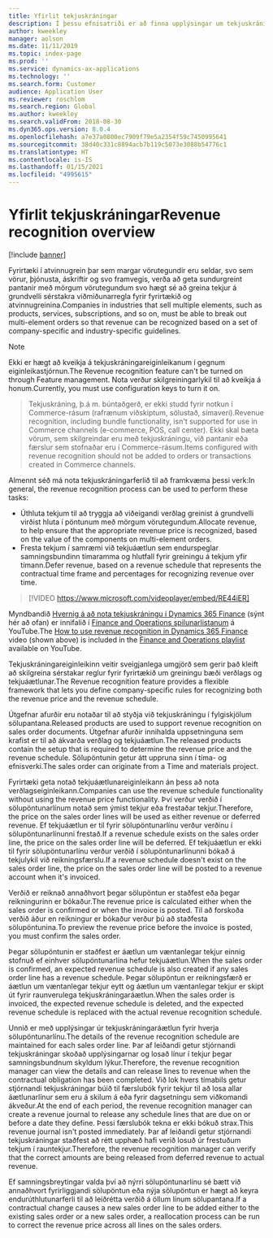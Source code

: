 ```yaml
---
title: Yfirlit tekjuskráningar
description: Í þessu efnisatriði er að finna upplýsingar um tekjuskráningareiginleikann. Þessi eiginleiki veitir sveigjanlega umgjörð sem gerir það kleift að skilgreina sérstakar reglur fyrir fyrirtækið um greiningu bæði verðlags og tekjuáætlunar fyrir pantanir með mörgum vörutegundum.
author: kweekley
manager: aolson
ms.date: 11/11/2019
ms.topic: index-page
ms.prod: ''
ms.service: dynamics-ax-applications
ms.technology: ''
ms.search.form: Customer
audience: Application User
ms.reviewer: roschlom
ms.search.region: Global
ms.author: kweekley
ms.search.validFrom: 2018-08-30
ms.dyn365.ops.version: 8.0.4
ms.openlocfilehash: a7e37a0800ec7909f79e5a2354f59c7450995641
ms.sourcegitcommit: 38d40c331c8894acb7b119c5073e3088b54776c1
ms.translationtype: HT
ms.contentlocale: is-IS
ms.lasthandoff: 01/15/2021
ms.locfileid: "4995615"
---
```

# <a name="revenue-recognition-overview"></a><span data-ttu-id="61ffc-104">Yfirlit tekjuskráningar</span><span class="sxs-lookup"><span data-stu-id="61ffc-104">Revenue recognition overview</span></span>

[!include [banner](../includes/banner.md)]

<span data-ttu-id="61ffc-105">Fyrirtæki í atvinnugrein þar sem margar vörutegundir eru seldar, svo sem vörur, þjónusta, áskriftir og svo framvegis, verða að geta sundurgreint pantanir með mörgum vörutegundum svo hægt sé að greina tekjur á grundvelli sérstakra viðmiðunarregla fyrir fyrirtækið og atvinnugreinina.</span><span class="sxs-lookup"><span data-stu-id="61ffc-105">Companies in industries that sell multiple elements, such as products, services, subscriptions, and so on, must be able to break out multi-element orders so that revenue can be recognized based on a set of company-specific and industry-specific guidelines.</span></span>

> [!NOTE]
> <span data-ttu-id="61ffc-106">Ekki er hægt að kveikja á tekjuskráningareiginleikanum í gegnum eiginleikastjórnun.</span><span class="sxs-lookup"><span data-stu-id="61ffc-106">The Revenue recognition feature can't be turned on through Feature management.</span></span> <span data-ttu-id="61ffc-107">Nota verður skilgreiningarlykil til að kveikja á honum.</span><span class="sxs-lookup"><span data-stu-id="61ffc-107">Currently, you must use configuration keys to turn it on.</span></span>

> <span data-ttu-id="61ffc-108">Tekjuskráning, þ.á m. búntaðgerð, er ekki studd fyrir notkun í Commerce-rásum (rafrænum viðskiptum, sölustað, símaveri).</span><span class="sxs-lookup"><span data-stu-id="61ffc-108">Revenue recognition, including bundle functionality, isn't supported for use in Commerce channels (e-commerce, POS, call center).</span></span> <span data-ttu-id="61ffc-109">Ekki skal bæta vörum, sem skilgreindar eru með tekjuskráningu, við pantanir eða færslur sem stofnaðar eru í Commerce-rásum.</span><span class="sxs-lookup"><span data-stu-id="61ffc-109">Items configured with revenue recognition should not be added to orders or transactions created in Commerce channels.</span></span>

<span data-ttu-id="61ffc-110">Almennt séð má nota tekjuskráningarferlið til að framkvæma þessi verk:</span><span class="sxs-lookup"><span data-stu-id="61ffc-110">In general, the revenue recognition process can be used to perform these tasks:</span></span>

* <span data-ttu-id="61ffc-111">Úthluta tekjum til að tryggja að viðeigandi verðlag greinist á grundvelli virðist hluta í pöntunum með mörgum vörutegundum.</span><span class="sxs-lookup"><span data-stu-id="61ffc-111">Allocate revenue, to help ensure that the appropriate revenue price is recognized, based on the value of the components on multi-element orders.</span></span>
* <span data-ttu-id="61ffc-112">Fresta tekjum í samræmi við tekjuáætlun sem endurspeglar samningsbundinn tímaramma og hlutfall fyrir greiningu á tekjum yfir tímann.</span><span class="sxs-lookup"><span data-stu-id="61ffc-112">Defer revenue, based on a revenue schedule that represents the contractual time frame and percentages for recognizing revenue over time.</span></span>

> [!VIDEO https://www.microsoft.com/videoplayer/embed/RE44iER]

<span data-ttu-id="61ffc-113">Myndbandið [Hvernig á að nota tekjuskráningu í Dynamics 365 Finance](https://youtu.be/v3amIsiqvoo) (sýnt hér að ofan) er innifalið í [Finance and Operations spilunarlistanum](https://www.youtube.com/playlist?list=PLcakwueIHoT_SYfIaPGoOhloFoCXiUSyW) á YouTube.</span><span class="sxs-lookup"><span data-stu-id="61ffc-113">The [How to use revenue recognition in Dynamics 365 Finance](https://youtu.be/v3amIsiqvoo) video (shown above) is included in the [Finance and Operations playlist](https://www.youtube.com/playlist?list=PLcakwueIHoT_SYfIaPGoOhloFoCXiUSyW) available on YouTube.</span></span>

<span data-ttu-id="61ffc-114">Tekjuskráningareiginleikinn veitir sveigjanlega umgjörð sem gerir það kleift að skilgreina sérstakar reglur fyrir fyrirtækið um greiningu bæði verðlags og tekjuáætlunar.</span><span class="sxs-lookup"><span data-stu-id="61ffc-114">The Revenue recognition feature provides a flexible framework that lets you define company-specific rules for recognizing both the revenue price and the revenue schedule.</span></span>

<span data-ttu-id="61ffc-115">Útgefnar afurðir eru notaðar til að styðja við tekjuskráningu í fylgiskjölum sölupantana.</span><span class="sxs-lookup"><span data-stu-id="61ffc-115">Released products are used to support revenue recognition on sales order documents.</span></span> <span data-ttu-id="61ffc-116">Útgefnar afurðir innihalda uppsetninguna sem krafist er til að ákvarða verðlag og tekjuáætlun.</span><span class="sxs-lookup"><span data-stu-id="61ffc-116">The released products contain the setup that is required to determine the revenue price and the revenue schedule.</span></span> <span data-ttu-id="61ffc-117">Sölupöntunin getur átt uppruna sinn í tíma- og efnisverki.</span><span class="sxs-lookup"><span data-stu-id="61ffc-117">The sales order can originate from a Time and materials project.</span></span>

<span data-ttu-id="61ffc-118">Fyrirtæki geta notað tekjuáætlunareiginleikann án þess að nota verðlagseiginleikann.</span><span class="sxs-lookup"><span data-stu-id="61ffc-118">Companies can use the revenue schedule functionality without using the revenue price functionality.</span></span> <span data-ttu-id="61ffc-119">Því verður verðið í sölupöntunarlínum notað sem ýmist tekjur eða frestaðar tekjur.</span><span class="sxs-lookup"><span data-stu-id="61ffc-119">Therefore, the price on the sales order lines will be used as either revenue or deferred revenue.</span></span> <span data-ttu-id="61ffc-120">Ef tekjuáætlun er til fyrir sölupöntunarlínu verður verðinu í sölupöntunarlínunni frestað.</span><span class="sxs-lookup"><span data-stu-id="61ffc-120">If a revenue schedule exists on the sales order line, the price on the sales order line will be deferred.</span></span> <span data-ttu-id="61ffc-121">Ef tekjuáætlun er ekki til fyrir sölupöntunarlínu verður verðið í sölupöntunarlínunni bókað á tekjulykil við reikningsfærslu.</span><span class="sxs-lookup"><span data-stu-id="61ffc-121">If a revenue schedule doesn't exist on the sales order line, the price on the sales order line will be posted to a revenue account when it's invoiced.</span></span>

<span data-ttu-id="61ffc-122">Verðið er reiknað annaðhvort þegar sölupöntun er staðfest eða þegar reikningurinn er bókaður.</span><span class="sxs-lookup"><span data-stu-id="61ffc-122">The revenue price is calculated either when the sales order is confirmed or when the invoice is posted.</span></span> <span data-ttu-id="61ffc-123">Til að forskoða verðið áður en reikningur er bókaður verður þú að staðfesta sölupöntunina.</span><span class="sxs-lookup"><span data-stu-id="61ffc-123">To preview the revenue price before the invoice is posted, you must confirm the sales order.</span></span>

<span data-ttu-id="61ffc-124">Þegar sölupöntunin er staðfest er áætlun um væntanlegar tekjur einnig stofnuð ef einhver sölupöntunarlína hefur tekjuáætlun.</span><span class="sxs-lookup"><span data-stu-id="61ffc-124">When the sales order is confirmed, an expected revenue schedule is also created if any sales order line has a revenue schedule.</span></span> <span data-ttu-id="61ffc-125">Þegar sölupöntun er reikningsfærð er áætlun um væntanlegar tekjur eytt og áætlun um væntanlegar tekjur er skipt út fyrir raunverulega tekjuskráningaráætlun.</span><span class="sxs-lookup"><span data-stu-id="61ffc-125">When the sales order is invoiced, the expected revenue schedule is deleted, and the expected revenue schedule is replaced with the actual revenue recognition schedule.</span></span>

<span data-ttu-id="61ffc-126">Unnið er með upplýsingar úr tekjuskráningaráætlun fyrir hverja sölupöntunarlínu.</span><span class="sxs-lookup"><span data-stu-id="61ffc-126">The details of the revenue recognition schedule are maintained for each sales order line.</span></span> <span data-ttu-id="61ffc-127">Þar af leiðandi getur stjórnandi tekjuskráningar skoðað upplýsingarnar og losað línur í tekjur þegar samningsbundnum skyldum lýkur.</span><span class="sxs-lookup"><span data-stu-id="61ffc-127">Therefore, the revenue recognition manager can view the details and can release lines to revenue when the contractual obligation has been completed.</span></span> <span data-ttu-id="61ffc-128">Við lok hvers tímabils getur stjórnandi tekjuskráningar búið til færslubók fyrir tekjur til að losa allar áætlunarlínur sem eru á skilum á eða fyrir dagsetningu sem viðkomandi ákveður.</span><span class="sxs-lookup"><span data-stu-id="61ffc-128">At the end of each period, the revenue recognition manager can create a revenue journal to release any schedule lines that are due on or before a date they define.</span></span> <span data-ttu-id="61ffc-129">Þessi færslubók tekna er ekki bókuð strax.</span><span class="sxs-lookup"><span data-stu-id="61ffc-129">This revenue journal isn't posted immediately.</span></span> <span data-ttu-id="61ffc-130">Þar af leiðandi getur stjórnandi tekjuskráningar staðfest að rétt upphæð hafi verið losuð úr frestuðum tekjum í rauntekjur.</span><span class="sxs-lookup"><span data-stu-id="61ffc-130">Therefore, the revenue recognition manager can verify that the correct amounts are being released from deferred revenue to actual revenue.</span></span>

<span data-ttu-id="61ffc-131">Ef samningsbreytingar valda því að nýrri sölupöntunarlínu sé bætt við annaðhvort fyrirliggjandi sölupöntun eða nýja sölupöntun er hægt að keyra endurúthlutunarferli til að leiðrétta verðið á öllum línum sölupantana.</span><span class="sxs-lookup"><span data-stu-id="61ffc-131">If a contractual change causes a new sales order line to be added either to the existing sales order or a new sales order, a reallocation process can be run to correct the revenue price across all lines on the sales orders.</span></span>
